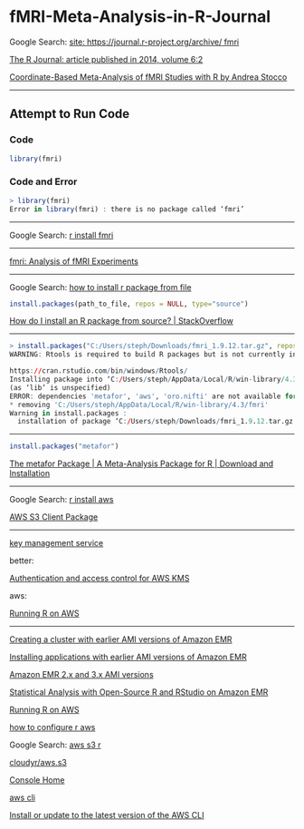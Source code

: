 # fMRI-Meta-Analysis-in-R-Journal

Google Search: [site: https://journal.r-project.org/archive/ fmri](https://www.google.com/search?q=site%3A+https%3A%2F%2Fjournal.r-project.org%2Farchive%2F+fmri&newwindow=1&sca_esv=288b86a47c11e67b&sca_upv=1&sxsrf=ACQVn0_HhgMPrY5Yc2tEh0-rKyNlh6ruCg%3A1713191146571&source=hp&ei=6jgdZvbxH7yDhbIPkea90A4&iflsig=ANes7DEAAAAAZh1G-p2HeJjQfo6rgh3BCeETTN1Zx00o&ved=0ahUKEwj2juKttsSFAxW8QUEAHRFzD-oQ4dUDCBY&uact=5&oq=site%3A+https%3A%2F%2Fjournal.r-project.org%2Farchive%2F+fmri&gs_lp=Egdnd3Mtd2l6IjFzaXRlOiBodHRwczovL2pvdXJuYWwuci1wcm9qZWN0Lm9yZy9hcmNoaXZlLyBmbXJpSLdpUABYwGdwAHgAkAEAmAFqoAGUBqoBBDExLjG4AQPIAQD4AQL4AQGYAgGgAnDCAgUQIRigAZgDAJIHAzAuMaAHgwo&sclient=gws-wiz)

[The R Journal: article published in 2014, volume 6:2](https://journal.r-project.org/archive/2014/RJ-2014-020/index.html)

[Coordinate-Based Meta-Analysis of fMRI Studies with R by Andrea Stocco](https://journal.r-project.org/archive/2014/RJ-2014-020/RJ-2014-020.pdf)

____

## Attempt to Run Code

### Code

```r
library(fmri)
```

### Code and Error

```r
> library(fmri)
Error in library(fmri) : there is no package called ‘fmri’
```

____

Google Search: [r install fmri](https://www.google.com/search?q=r+install+fmri&oq=r+install+fmri&gs_lcrp=EgZjaHJvbWUyBggAEEUYOTIGCAEQRRhAMgYIAhBFGEDSAQgyODIzajBqN6gCALACAA&sourceid=chrome&ie=UTF-8)

____

[fmri: Analysis of fMRI Experiments](https://cran.r-project.org/web/packages/fmri/index.html)

____

Google Search: [how to install r package from file](https://www.google.com/search?q=how+to+install+r+package+from+file&oq=how+to+install+r+package+from+file&gs_lcrp=EgZjaHJvbWUyCggAEEUYFhgeGDkyCAgBEAAYFhgeMggIAhAAGBYYHjIKCAMQABiABBiiBDIKCAQQABiABBiiBDIGCAUQRRhA0gEINTA4N2owajeoAgCwAgA&sourceid=chrome&ie=UTF-8)

```r
install.packages(path_to_file, repos = NULL, type="source")
```

[How do I install an R package from source? | StackOverflow](https://stackoverflow.com/questions/1474081/how-do-i-install-an-r-package-from-source)

____

```r
> install.packages("C:/Users/steph/Downloads/fmri_1.9.12.tar.gz", repos = NULL, type="source")
WARNING: Rtools is required to build R packages but is not currently installed. Please download and install the appropriate version of Rtools before proceeding:

https://cran.rstudio.com/bin/windows/Rtools/
Installing package into ‘C:/Users/steph/AppData/Local/R/win-library/4.3’
(as ‘lib’ is unspecified)
ERROR: dependencies 'metafor', 'aws', 'oro.nifti' are not available for package 'fmri'
* removing 'C:/Users/steph/AppData/Local/R/win-library/4.3/fmri'
Warning in install.packages :
  installation of package ‘C:/Users/steph/Downloads/fmri_1.9.12.tar.gz’ had non-zero exit status

```

____

```r
install.packages("metafor")
```

[The metafor Package | A Meta-Analysis Package for R | Download and Installation](https://www.metafor-project.org/doku.php/installation)

____

Google Search: [r install aws](https://www.google.com/search?q=r+install+aws&oq=r+install+aws&gs_lcrp=EgZjaHJvbWUyBggAEEUYOTIICAEQABgWGB4yCAgCEAAYFhgeMg0IAxAAGIYDGIAEGIoFMgoIBBAAGIAEGKIEMgYIBRBFGEAyBggGEEUYQNIBCDM0MDRqMGo3qAIAsAIA&sourceid=chrome&ie=UTF-8)

[AWS S3 Client Package](https://cran.r-project.org/web/packages/aws.s3/readme/README.html)

____

[key management service](https://us-east-1.console.aws.amazon.com/kms/home?region=us-east-1#/kms/home)

better:

[Authentication and access control for AWS KMS](https://docs.aws.amazon.com/kms/latest/developerguide/control-access.html)

aws:

[Running R on AWS](https://aws.amazon.com/blogs/big-data/running-r-on-aws/)

____

[Creating a cluster with earlier AMI versions of Amazon EMR](https://docs.aws.amazon.com/emr/latest/ReleaseGuide/emr-3x-create.html)

[Installing applications with earlier AMI versions of Amazon EMR](https://docs.aws.amazon.com/emr/latest/ReleaseGuide/emr-3x-install-apps.html)

[Amazon EMR 2.x and 3.x AMI versions](https://docs.aws.amazon.com/emr/latest/ReleaseGuide/emr-release-3x.html)

[Statistical Analysis with Open-Source R and RStudio on Amazon EMR](https://aws.amazon.com/blogs/big-data/statistical-analysis-with-open-source-r-and-rstudio-on-amazon-emr/)

[Running R on AWS](https://aws.amazon.com/blogs/big-data/running-r-on-aws/)

[how to configure r aws](https://www.google.com/search?q=how+to+configure+r+aws&oq=how+to+configure+r+aws&gs_lcrp=EgZjaHJvbWUyBggAEEUYOTIGCAEQRRhA0gEINTE3NmowajeoAgCwAgA&sourceid=chrome&ie=UTF-8)

Google Search: [aws s3 r](https://www.google.com/search?q=aws+s3+r&oq=aws+s3+r&gs_lcrp=EgZjaHJvbWUyBggAEEUYOTIHCAEQABiABDIHCAIQABiABDIHCAMQABiABDIHCAQQABiABDIHCAUQABiABDIGCAYQRRg8MgYIBxBFGDzSAQg0NTAyajBqN6gCALACAA&sourceid=chrome&ie=UTF-8)

[cloudyr/aws.s3](https://github.com/cloudyr/aws.s3)



[Console Home](https://us-east-1.console.aws.amazon.com/console/home?nc2=h_ct&src=header-signin&region=us-east-1)

[aws cli](https://www.google.com/search?q=waws+cli&oq=waws+cli&gs_lcrp=EgZjaHJvbWUyBggAEEUYOTIPCAEQABgKGIMBGLEDGIAEMgkIAhAAGAoYgAQyCQgDEAAYChiABDIJCAQQABgKGIAEMgkIBRAAGAoYgAQyCQgGEAAYChiABDIJCAcQABgKGIAEMgkICBAAGAoYgAQyCQgJEAAYChiABNIBCDE4MDZqMGo3qAIAsAIA&sourceid=chrome&ie=UTF-8)

[Install or update to the latest version of the AWS CLI](https://docs.aws.amazon.com/cli/latest/userguide/getting-started-install.html)
